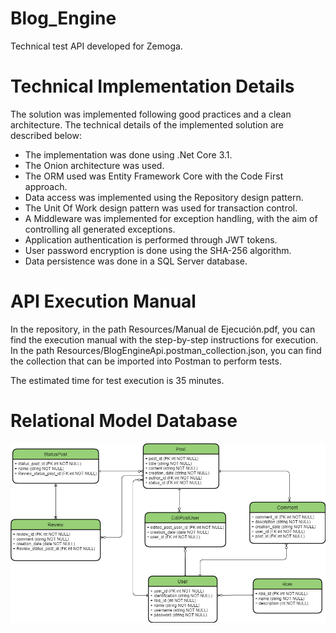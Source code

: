 # Blog_Engine
Technical test API developed for Zemoga.

# Technical Implementation Details
The solution was implemented following good practices and a clean architecture. The technical details of the implemented solution are described below:

- The implementation was done using .Net Core 3.1.
- The Onion architecture was used.
- The ORM used was Entity Framework Core with the Code First approach.
- Data access was implemented using the Repository design pattern.
- The Unit Of Work design pattern was used for transaction control.
- A Middleware was implemented for exception handling, with the aim of controlling all generated exceptions.
- Application authentication is performed through JWT tokens.
- User password encryption is done using the SHA-256 algorithm.
- Data persistence was done in a SQL Server database.

# API Execution Manual
In the repository, in the path Resources/Manual de Ejecución.pdf, you can find the execution manual with the step-by-step instructions for execution.
In the path Resources/BlogEngineApi.postman_collection.json, you can find the collection that can be imported into Postman to perform tests.

The estimated time for test execution is 35 minutes.

# Relational Model Database
![Logo de GitHub](/Resources/ERBlogEngine.png)
